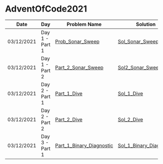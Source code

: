 # AdventOfCode2021

| Date | Day | Problem Name | Solution | Status |
| --- | --- | --- | --- | --- |
| 03/12/2021 | Day 1 - Part 1 | [Prob_Sonar_Sweep](https://adventofcode.com/2021/day/1) | [Sol_Sonar_Sweep](Day1/1_Sonar_Sweep.py)  | :thumbsup: |
| 03/12/2021 | Day 1 - Part 2 | [Part_2_Sonar_Sweep](https://adventofcode.com/2021/day/1#part2) | [Sol2_Sonar_Sweep](Day1/2_Sonar_Sweep.py) | :thumbsup: |
| 03/12/2021 | Day 2 - Part 1 | [Part_1_Dive](https://adventofcode.com/2021/day/2) | [Sol_1_Dive](Day2/1_Dive.py) | :thumbsup: |
| 03/12/2021 | Day 2 - Part 2 | [Part_2_Dive](https://adventofcode.com/2021/day/2#part2) | [Sol_2_Dive](Day2/2_Dive.py) | :thumbsup: |
| 03/12/2021 | Day 3 - Part 1 | [Part_1_Binary_Diagnostic](https://adventofcode.com/2021/day/3) | [Sol_1_Binary_Diagnostic](Day3/1_Binary_Diagnostic.py) | Completed |